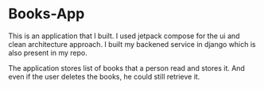# Books-App
This is an application that I built. I used jetpack compose for the ui and clean architecture approach. I built my backened service in django which is also present in my repo.

The application stores list of books that a person read and stores it. And even if the user deletes the books, he could still retrieve it.
